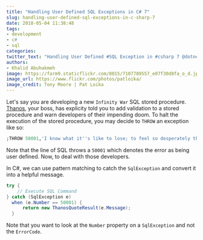 ```yaml
---
title: "Handling User Defined SQL Exceptions in C# 7"
slug: handling-user-defined-sql-exceptions-in-c-sharp-7
date: 2018-05-04 11:38:48
tags:
- development
- c#
- sql
categories:
twitter_text: "Handling User Defined #SQL Exception in #csharp 7 @dotnet"
authors: 
- Khalid Abuhakmeh
image: https://farm9.staticflickr.com/8015/7107789557_e07f30d8fa_o_d.jpg
image_url: https://www.flickr.com/photos/patloika/
image_credit: Tony Moore | Pat Loika
---
```


Let's say you are developing a new `Infinity War` SQL stored procedure. [Thanos](https://en.wikipedia.org/wiki/Thanos), your boss, has explicity told you to add validation to a stored procedure and warn developers of their impending doom. To halt the execution of the stored procedure, you may decide to `THROW` an exception like so:

```sql
;THROW 50001,'I know what it''s like to lose; to feel so desperately that you''re right, yet fail all the same.',1;
```

Note that the line of SQL throws a `50001` which denotes the error as being user defined. Now, to deal with those developers.

In C#, we can use pattern matching to catch the `SqlException` and convert it into a helpful message.

```csharp
try {
    // Execute SQL Command
} catch (SqlException e) 
  when (e.Number == 50001) {
      return new ThanosQuoteResult(e.Message);
  }
```

Note that you want to look at the `Number` property on a `SqlException` and not the `ErrorCode`.